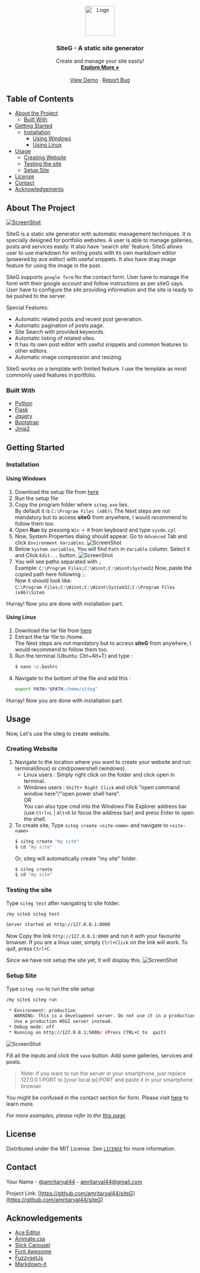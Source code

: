 <p align="center">
  <a href="https://github.com/Amritaryal44/siteG">
    <img src="images/logo.png" alt="Logo" width="80" height="80">
  </a>

  <h3 align="center">SiteG - A static site generator</h3>

  <p align="center">
    Create and manage your site easily!
    <br />
    <a href="https://github.com/Amritaryal44/siteG"><strong>Explore More »</strong></a>
    <br />
    <br />
    <a href="https://www.amritaryal.com.np">View Demo</a>
    ·
    <a href="https://github.com/Amritaryal44/siteG/issues">Report Bug</a>
  </p>
</p>



<!-- TABLE OF CONTENTS -->
## Table of Contents

* [About the Project](#about-the-project)
  * [Built With](#built-with)
* [Getting Started](#getting-started)
  * [Installation](#installation)
    * [Using Windows](#using-windows)
    * [Using Linux](#using-linux)
* [Usage](#usage)
    * [Creating Website](#creating-website)
    * [Testing the site](#testing-the-site)
    * [Setup Site](#setup-site)
* [License](#license)
* [Contact](#contact)
* [Acknowledgements](#acknowledgements)

<!-- ABOUT THE PROJECT -->
## About The Project

[![ScreenShot][product-screenshot]](https://amritaryal.com.np)

SiteG is a static site generator with automatic management techniques. It is specially designed for portfolio websites. A user is able to manage galleries, posts and services easily. It also have 'search site' feature. SiteG allows user to use markdown for writing posts with its own markdown 
editor (powered by ace editor) with useful snippets. It also have drag image 
feature for using the image in the post. 

SiteG supports ```google form``` for the contact form. User have to manage the 
form with their google account and follow instructions as per siteG says.
User have to configure the site providing information and the site is ready 
to be pushed to the server.

Special Features:
* Automatic related posts and recent post generation.
* Automatic pagination of posts page.
* Site Search with provided keywords.
* Automatic listing of related sites.
* It has its own post editor with useful snippets and common features to other editors.
* Automatic image compression and resizing.

SiteG works on a template with limited feature. I use the template as most commonly used features in portfolio.

### Built With
* [Python](https://python.org)
* [Flask](https://flask.palletsprojects.com)
* [Jquery](https://jquery.com)
* [Bootstrap](https://getbootstrap.com)
* [Jinja2](https://jinja.palletsprojects.com)


<!-- GETTING STARTED -->
## Getting Started

### Installation

#### **Using Windows**
1. Download the setup file from [here](https://www.amritaryal.com.np/siteG/)
2. Run the setup file
3. Copy the program folder where ```siteg.exe``` lies.<br> By default it is  ```C:\Program Files (x86)\```
The Next steps are not mandatory but to access **siteG** from anywhere, I would recommend to follow them too.
4. Open **Run** by pressing ```Win + R``` from keyboard and type ```sysdm.cpl```
5. Now, System Properties dialog should appear. Go to ```Advanced``` Tab and click ```Environment Variables```.
![ScreenShot][system-properties]
6. Below ```System variables```, You will find ```Path``` in ```Variable``` column.  Select it and Click ```Edit...``` button.
![ScreenShot][env-variables]
7. You will see paths separated with ```;```<br>
Example: ```C:\Program Files;C:\Winnt;C:\Winnt\System32```
Now, paste the copied path here following ```;```. <br>
Now it should look like: <br>
```C:\Program Files;C:\Winnt;C:\Winnt\System32;C:\Program Files (x86)\SiteG```

Hurray! Now you are done with installation part.

#### **Using Linux**
1. Download the tar file from [here](https://www.amritaryal.com.np/siteG/)
2. Extract the tar file to /home. <br>The Next steps are not mandatory but to access **siteG** from anywhere, I would recommend to follow them too.
3. Run the terminal (Ubuntu: Ctrl+Alt+T) and type :
    ```bash
    $ nano ~/.bashrc
    ``` 
4. Navigate to the bottom of the file and add this :
    ```bash
    export PATH="$PATH:/home/siteg"
    ```

Hurray! Now you are done with installation part.

<!-- USAGE EXAMPLES -->
## Usage

Now, Let's use the siteg to create website.
###  Creating Website
1. Navigate to the location where you want to create your website and run terminal(linux) or cmd/powershell (windows). <br>
    * Linux users : Simply right click on the folder and click open in terminal.
    * Windows users : ```Shift+ Right Click``` and click "open command window here"/"open power shell here".<br> OR<br>You can also type cmd into the Windows File Explorer address bar (use ```Ctrl+L``` | ```Alt+D``` to focus the address bar) and press Enter to open the shell.
2. To create site, Type ```siteg create <site-name>``` and navigate to ```<site-name>```
    ```bash
    $ siteg create "my site"
    $ cd "my site"
    ```
    Or, siteg will automatically create "my site" folder.
    ```bash
    $ siteg create
    $ cd "my site"
    ```
### Testing the site
Type ```siteg test``` after navigating to site folder.
```bash
/my site$ siteg test

Server started at http://127.0.0.1:8000
```
Now Copy the link ```http://127.0.0.1:8000``` and run it with your favourite browser. If you are a linux user, simply ```Ctrl+Click``` on the link will work. To quit, press ```Ctrl+C```.

Since we have not setup the site yet, It will display this.
![ScreenShot][no-setup-screenshot]

### Setup Site
Type ```siteg run``` to run the site setup 
```bash
/my site$ siteg run

 * Environment: production
   WARNING: This is a development server. Do not use it in a production deployment.
   Use a production WSGI server instead.
 * Debug mode: off
 * Running on http://127.0.0.1:5000/ (Press CTRL+C to  quit)
```

![ScreenShot][site-setup-screenshot]

Fill all the inputs and click the ```save``` button. Add some galleries, services and posts.

> Note: if you want to run the server in your smartphone, just replace 127.0.0.1:PORT to [your local ip]:PORT and paste it in your smartphone browser.

You might be confused in the contact section for form. Please visit [here](./learn-more.html) to learn more.

_For more examples, please refer to the [this page](./learn-more.html)_


<!-- LICENSE -->

## License

Distributed under the MIT License. See [`LICENSE`](https://github.com/Amritaryal44/siteG/blob/master/LICENSE) for more information.

<!-- CONTACT -->

## Contact

Your Name - [@amritaryal44](https://twitter.com/AmritAryal44) - amritaryal44@gmail.com

Project Link: [https://github.com/amritaryal44/siteG](https://github.com/amritaryal44/siteG)



<!-- ACKNOWLEDGEMENTS -->
## Acknowledgements
* [Ace Editor](https://ace.c9.io/)
* [Animate.css](https://daneden.github.io/animate.css)
* [Slick Carousel](https://kenwheeler.github.io/slick)
* [Font Awesome](https://fontawesome.com)
* [FuzzysetJs](https://glench.github.io/fuzzyset.js/)
* [Markdown-it](https://github.com/markdown-it/markdown-it)





<!-- MARKDOWN LINKS & IMAGES -->
[product-screenshot]: images/main-screenshot.png
[system-properties]: images/system-properties.png
[env-variables]: images/envirvariables.jpg
[no-setup-screenshot]: images/no-setup-screenshot.png
[site-setup-screenshot]: images/site-setup-screenshot.png

